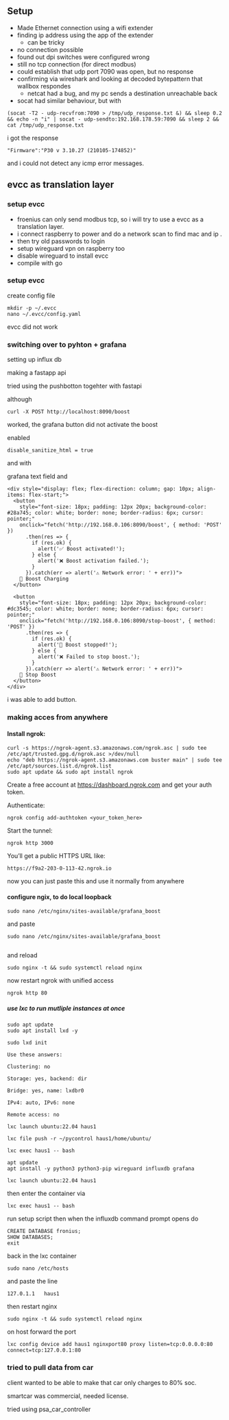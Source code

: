 ## Setup

- Made Ethernet connection using a wifi extender 
- finding ip address using the app of the extender
    - can be tricky
- no connection possible
- found out dpi switches were configured wrong
- still no tcp connection (for direct modbus)
- could establish that udp port 7090 was open, but no response
- confirming via wireshark and looking at decoded bytepattern that wallbox respondes
    - netcat had a bug, and my pc sends a destination unreachable back
- socat had similar behaviour, but with 
```
(socat -T2 - udp-recvfrom:7090 > /tmp/udp_response.txt &) && sleep 0.2 && echo -n "i" | socat - udp-sendto:192.168.178.59:7090 && sleep 2 && cat /tmp/udp_response.txt
```
i got the response 
```
"Firmware":"P30 v 3.10.27 (210105-174852)"
```
and i could not detect any icmp error messages.

## evcc as translation layer
### setup evcc
- froenius can only send modbus tcp, so i will try to use a evcc as a translation layer.
- i connect raspberry to power and do a network scan to find mac and ip . 
- then try old passwords to login
- setup wireguard vpn on raspberry too
- disable wireguard to install evcc
- compile with go 

### setup evcc 
 create config file 
```
mkdir -p ~/.evcc
nano ~/.evcc/config.yaml
```
evcc did not work
### switching over to pyhton + grafana

setting up influx db

making a fastapp api

tried using the pushbotton togehter with fastapi
 
although 
```
curl -X POST http://localhost:8090/boost
```
worked, the grafana button did not activate the boost

enabled 
```
disable_sanitize_html = true
```

and with 

grafana text field and  

```
<div style="display: flex; flex-direction: column; gap: 10px; align-items: flex-start;">
  <button 
    style="font-size: 18px; padding: 12px 20px; background-color: #28a745; color: white; border: none; border-radius: 6px; cursor: pointer;"
    onclick="fetch('http://192.168.0.106:8090/boost', { method: 'POST' })
      .then(res => {
        if (res.ok) {
          alert('✅ Boost activated!');
        } else {
          alert('❌ Boost activation failed.');
        }
      }).catch(err => alert('⚠️ Network error: ' + err))">
    🚀 Boost Charging
  </button>

  <button 
    style="font-size: 18px; padding: 12px 20px; background-color: #dc3545; color: white; border: none; border-radius: 6px; cursor: pointer;"
    onclick="fetch('http://192.168.0.106:8090/stop-boost', { method: 'POST' })
      .then(res => {
        if (res.ok) {
          alert('🛑 Boost stopped!');
        } else {
          alert('❌ Failed to stop boost.');
        }
      }).catch(err => alert('⚠️ Network error: ' + err))">
    🛑 Stop Boost
  </button>
</div>
```
i was able to add button.


### making acces from anywhere



#### Install ngrok:
```
curl -s https://ngrok-agent.s3.amazonaws.com/ngrok.asc | sudo tee /etc/apt/trusted.gpg.d/ngrok.asc >/dev/null
echo "deb https://ngrok-agent.s3.amazonaws.com buster main" | sudo tee /etc/apt/sources.list.d/ngrok.list
sudo apt update && sudo apt install ngrok
```


Create a free account at https://dashboard.ngrok.com and get your auth token.

Authenticate:

```
ngrok config add-authtoken <your_token_here>
```

Start the tunnel:
```
ngrok http 3000
```

You’ll get a public HTTPS URL like:
```
https://f9a2-203-0-113-42.ngrok.io
```
now you can just paste this and use it normally from anywhere



#### configure ngix, to do local loopback

```
sudo nano /etc/nginx/sites-available/grafana_boost
```

and paste

```
sudo nano /etc/nginx/sites-available/grafana_boost


```
and reload 

```
sudo nginx -t && sudo systemctl reload nginx
```
 now restart ngrok with unified access

 ```
 ngrok http 80
 ```

##### use lxc to run mutliple instances at once 


```
sudo apt update
sudo apt install lxd -y
```

```
sudo lxd init
```

    Use these answers:

    Clustering: no

    Storage: yes, backend: dir

    Bridge: yes, name: lxdbr0

    IPv4: auto, IPv6: none

    Remote access: no




```
lxc launch ubuntu:22.04 haus1
```




```
lxc file push -r ~/pycontrol haus1/home/ubuntu/

```

```
lxc exec haus1 -- bash

```

```
apt update
apt install -y python3 python3-pip wireguard influxdb grafana
```

```
lxc launch ubuntu:22.04 haus1
```

then enter the container via 

```
lxc exec haus1 -- bash
```

run setup script then when the influxdb command prompt opens do 
```
CREATE DATABASE fronius;
SHOW DATABASES;
exit
```

back in the lxc container 

```
sudo nano /etc/hosts
```

and paste the line 
```
127.0.1.1   haus1
```
then restart nginx

```
sudo nginx -t && sudo systemctl reload nginx
```

on host forward the port 
```
lxc config device add haus1 nginxport80 proxy listen=tcp:0.0.0.0:80 connect=tcp:127.0.0.1:80
```




### tried to pull data from car

client wanted to be able to make that car only charges to 80% soc.

smartcar was commercial, needed license.

tried using psa_car_controller



